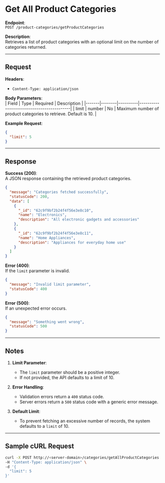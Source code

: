 # Get All Product Categories

**Endpoint**:  
`POST /product-categories/getProductCategories`

**Description**:  
Retrieves a list of product categories with an optional limit on the number of categories returned.

---

## Request

**Headers**:

- `Content-Type: application/json`

**Body Parameters**:  
| Field | Type | Required | Description |
|-------|--------|----------|-------------------------------------------|
| limit | number | No | Maximum number of product categories to retrieve. Default is 10. |

**Example Request**:

```json
{
  "limit": 5
}
```

---

## Response

**Success (200)**:  
A JSON response containing the retrieved product categories.

```json
{
  "message": "Categories fetched successfully",
  "statusCode": 200,
  "data": [
    {
      "_id": "62c9f9bf2b24f4f56e3e8c10",
      "name": "Electronics",
      "description": "All electronic gadgets and accessories"
    },
    {
      "_id": "62c9f9bf2b24f4f56e3e8c11",
      "name": "Home Appliances",
      "description": "Appliances for everyday home use"
    }
  ]
}
```

**Error (400)**:  
If the `limit` parameter is invalid.

```json
{
  "message": "Invalid limit parameter",
  "statusCode": 400
}
```

**Error (500)**:  
If an unexpected error occurs.

```json
{
  "message": "Something went wrong",
  "statusCode": 500
}
```

---

## Notes

1. **Limit Parameter**:

   - The `limit` parameter should be a positive integer.
   - If not provided, the API defaults to a limit of 10.

2. **Error Handling**:

   - Validation errors return a `400` status code.
   - Server errors return a `500` status code with a generic error message.

3. **Default Limit**:
   - To prevent fetching an excessive number of records, the system defaults to a `limit` of 10.

---

## Sample cURL Request

```bash
curl -X POST http://<server-domain>/categories/getAllProductCategories \
-H "Content-Type: application/json" \
-d '{
  "limit": 5
}'
```

